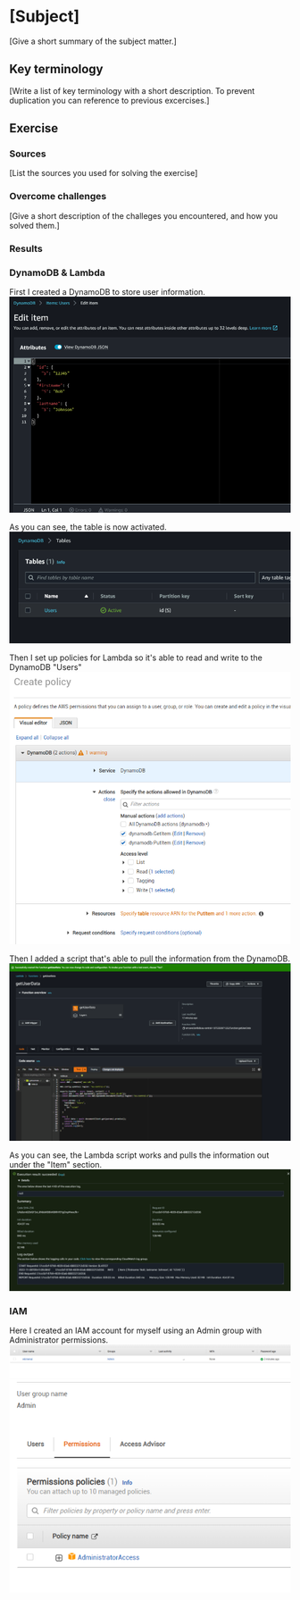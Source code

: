 # [Subject]
[Give a short summary of the subject matter.]

## Key terminology
[Write a list of key terminology with a short description. To prevent duplication you can reference to previous excercises.]

## Exercise
### Sources
[List the sources you used for solving the exercise]

### Overcome challenges
[Give a short description of the challeges you encountered, and how you solved them.]

### Results

### DynamoDB & Lambda

First I created a DynamoDB to store user information. 
![screenshot](/00_includes/AWS/Week-3/DynamoDB-1.PNG)

As you can see, the table is now activated.
![screenshot](/00_includes/AWS/Week-3/DynamoDB-2.PNG)


Then I set up policies for Lambda so it's able to read and write to the DynamoDB "Users"
![screenshot](/00_includes/AWS/Week-3/Lambda-1.PNG)

Then I added a script that's able to pull the information from the DynamoDB.
![screenshot](/00_includes/AWS/Week-3/Lambda-2.PNG)

As you can see, the Lambda script works and pulls the information out under the "Item" section.
![screenshot](/00_includes/AWS/Week-3/Lambda-3.PNG)

### IAM

Here I created an IAM account for myself using an Admin group with Administrator permissions.
![screenshot](/00_includes/AWS/Week-3/IAM-2.PNG)
![screenshot](/00_includes/AWS/Week-3/IAM-3.PNG)
